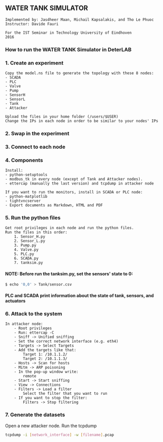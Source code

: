 ## WATER TANK SIMULATOR
    Implemented by: Jasdheer Maan, Michail Kapsalakis, and Tho Le Phuoc
    Instructor: Davide Fauri
    
    For the IST Seminar in Technology University of Eindhoven
    2016

### How to run the WATER TANK Simulator in DeterLAB
### 1. Create an experiment
    Copy the model.ns file to generate the topology with these 8 nodes:
    - SCADA
    - PLC
    - Valve
    - Pump
    - SensorH
    - SensorL
    - Tank
    - Attacker
    
    Upload the files in your home folder (/users/$USER)
    Change the IPs in each node in order to be similar to your nodes' IPs

### 2. Swap in the experiment
### 3. Connect to each node
### 4. Components
    Install:
    - python-setuptools
    - modbus_tk in every node (except of Tank and Attacker nodes). 
    - ettercap (manually the last version) and tcpdump in attacker node

    If you want to run the monitors, install in SCADA or PLC node:
    - python-matplotlib
    - tightvncserver
    - Export documents as Markdown, HTML and PDF

### 5. Run the python files
    Get root privileges in each node and run the python files.
    Run the files in this order:
        1. Sensor_H.py
        2. Sensor_L.py
        3. Pump.py
        4. Valve.py
        5. PLC.py
        6. SCADA.py
        7. tanksim.py
        
#### NOTE: Before run the tanksim.py, set the sensors' state to 0:
```sh
$ echo '0,0' > Tank/sensor.csv
```
#### PLC and SCADA print information about the state of tank, sensors, and actuators

### 6. Attack to the system
    In attacker node:
        - Root privileges
        - Run: ettercap -C
        - Sniff -> Unified sniffing
        - Set the correct network interface (e.g. eth4)
        - Targets -> Select Targets
        - Add the targets like that:
            Target 1: /10.1.1.2/
            Target 2: /10.1.1.3/
        - Hosts -> Scan for hosts
        - Mitm -> ARP poisoning
        - In the pop-up window write:
            remote
        - Start -> Start sniffing
        - View -> Connections
        - Filters -> Load a filter
            Select the filter that you want to run
        - If you want to stop the filter:
            Filters -> Stop filtering

### 7. Generate the datasets
Open a new attacker node. Run the tcpdump
```sh
tcpdump -i [network_interface] -w [filename].pcap
```

